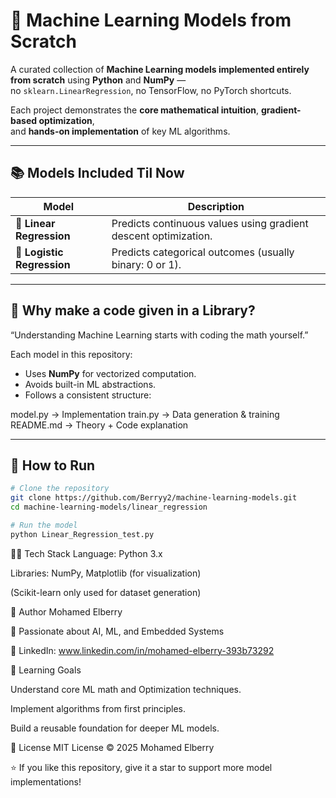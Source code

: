 # 🧠 Machine Learning Models from Scratch

A curated collection of **Machine Learning models implemented entirely from scratch** using **Python** and **NumPy** —  
no `sklearn.LinearRegression`, no TensorFlow, no PyTorch shortcuts.  

Each project demonstrates the **core mathematical intuition**, **gradient-based optimization**,  
and **hands-on implementation** of key ML algorithms.

---

## 📚 Models Included Til Now

| Model | Description |
|-------|--------------|
| 🔹 **Linear Regression** | Predicts continuous values using gradient descent optimization. |
| 🔹 **Logistic Regression** | Predicts categorical outcomes (usually binary: 0 or 1). |

---

## 🧩 Why make a code given in a Library?

 “Understanding Machine Learning starts with coding the math yourself.”

Each model in this repository:

- Uses **NumPy** for vectorized computation.  
- Avoids built-in ML abstractions.  
- Follows a consistent structure:

model.py → Implementation
train.py → Data generation & training
README.md → Theory + Code explanation


---

## 🚀 How to Run

```bash
# Clone the repository
git clone https://github.com/Berryy2/machine-learning-models.git
cd machine-learning-models/linear_regression

# Run the model
python Linear_Regression_test.py
```

🧑‍💻 Tech Stack
Language: Python 3.x

Libraries: NumPy, Matplotlib (for visualization)

(Scikit-learn only used for dataset generation)

🌟 Author
Mohamed Elberry


💼 Passionate about AI, ML, and Embedded Systems

🔗 LinkedIn: www.linkedin.com/in/mohamed-elberry-393b73292

🧠 Learning Goals

Understand core ML math and Optimization techniques.

Implement algorithms from first principles.

Build a reusable foundation for deeper ML models.

📄 License
MIT License © 2025 Mohamed Elberry

⭐ If you like this repository, give it a star to support more model implementations!
